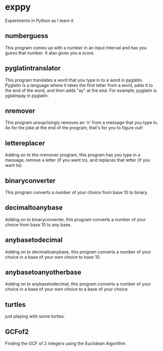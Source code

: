 # exppy
Experiments in Python as I learn it

## numberguess
This program comes up with a number in an input interval and has you guess that number. It also gives you a score.

## pyglatintranslator
This program translates a word that you type in to a word in pyglatin. Pyglatin is a language where it takes the first letter from a word, adds it to the end of the word, and then adds "ay" at the end. For example, pyglatin is yglatinpay in pyglatin.

## nremover
This program unsuprisingly removes an 'n' from a message that you type in. As for the joke at the end of the program, that's for you to figure out!

## lettereplacer
Adding on to the nremover program, this program has you type in a message, remove a letter (if you want to), and replaces that letter (if you want to).

## binaryconverter
This program converts a number of your choice from base 10 to binary.

## decimaltoanybase
Adding on to binaryconverter, this program converts a number of your choice from base 10 to any base.

## anybasetodecimal
Adding on to decimaltoanybase, this program converts a number of your choice in a base of your own choice to base 10.

## anybasetoanyotherbase
Adding on to anybasetodecimal, this program converts a number of your choice in a base of your own choice to a base of your choice.

## turtles
just playing with some turtles.

## GCFof2
Finding the GCF of 2 integers using the Euclidean Algorithm.
